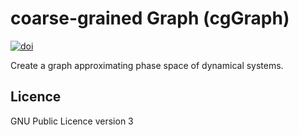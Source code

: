 coarse-grained Graph (cgGraph)
=============================

[![doi](https://zenodo.org/badge/doi/10.5281/zenodo.10283.png)](https://zenodo.org/record/10283)

Create a graph approximating phase space of dynamical systems.

Licence
-------

GNU Public Licence version 3
